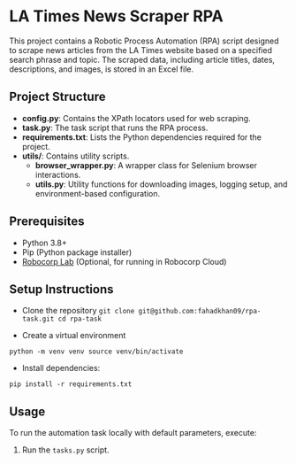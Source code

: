 #  LA Times News Scraper RPA

This project contains a Robotic Process Automation (RPA) script designed to scrape news articles from the LA Times website based on a specified search phrase and topic. The scraped data, including article titles, dates, descriptions, and images, is stored in an Excel file.

## Project Structure

- **config.py**: Contains the XPath locators used for web scraping.
- **task.py**: The task script that runs the RPA process.
- **requirements.txt**: Lists the Python dependencies required for the project.
- **utils/**: Contains utility scripts.
  - **browser_wrapper.py**: A wrapper class for Selenium browser interactions.
  - **utils.py**: Utility functions for downloading images, logging setup, and environment-based configuration.


## Prerequisites

- Python 3.8+
- Pip (Python package installer)
- [Robocorp Lab](https://robocorp.com/robocorp-lab) (Optional, for running in Robocorp Cloud)

## Setup Instructions

- Clone the repository
`git clone git@github.com:fahadkhan09/rpa-task.git
cd rpa-task`

- Create a virtual environment 

`python -m venv venv
source venv/bin/activate` 

- Install dependencies:

`pip install -r requirements.txt
`

## Usage
To run the automation task locally with default parameters, execute:
1. Run the `tasks.py` script.